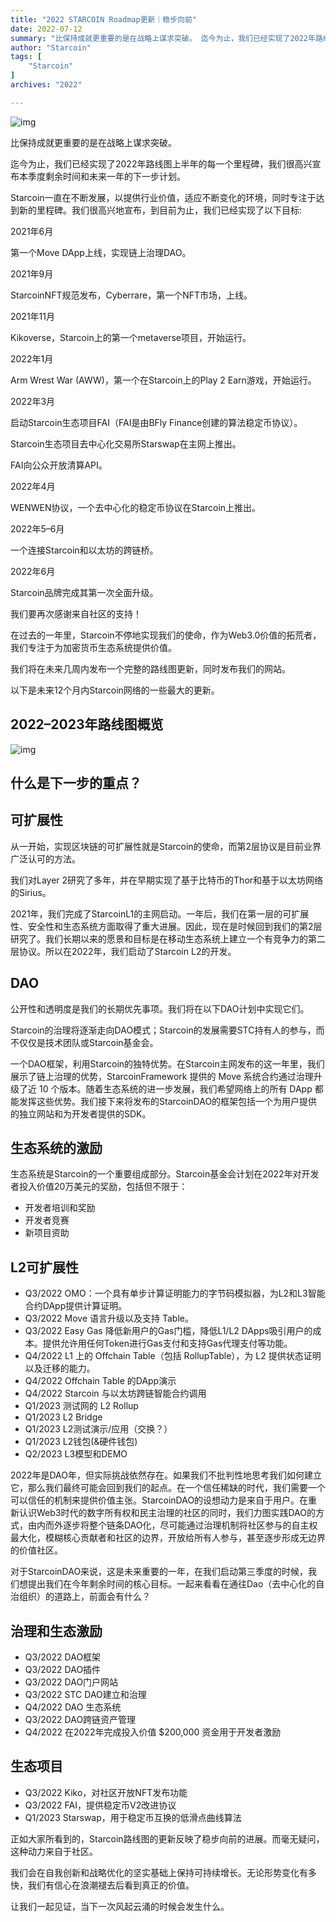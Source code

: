 ```yaml
---
title: "2022 STARCOIN Roadmap更新｜稳步向前"
date: 2022-07-12
summary: "比保持成就更重要的是在战略上谋求突破。 迄今为止，我们已经实现了2022年路线图上半年的每一个里程碑，我们很高兴宣布本季度剩余时间和未来一年的下一步计划。 Starcoin一直在不断发展，以提供行业价值，适..."
author: "Starcoin"
tags: [
    "Starcoin"
]
archives: "2022"

---
```


![img](/images/hackathon/2022-1.png)

比保持成就更重要的是在战略上谋求突破。

迄今为止，我们已经实现了2022年路线图上半年的每一个里程碑，我们很高兴宣布本季度剩余时间和未来一年的下一步计划。

Starcoin一直在不断发展，以提供行业价值，适应不断变化的环境，同时专注于达到新的里程碑。我们很高兴地宣布，到目前为止，我们已经实现了以下目标:

2021年6月

第一个Move DApp上线，实现链上治理DAO。

2021年9月

StarcoinNFT规范发布，Cyberrare，第一个NFT市场，上线。

2021年11月

Kikoverse，Starcoin上的第一个metaverse项目，开始运行。

2022年1月

Arm Wrest War (AWW)，第一个在Starcoin上的Play 2 Earn游戏，开始运行。

2022年3月

启动Starcoin生态项目FAI（FAI是由BFly Finance创建的算法稳定币协议）。

Starcoin生态项目去中心化交易所Starswap在主网上推出。

FAI向公众开放清算API。

2022年4月

WENWEN协议，一个去中心化的稳定币协议在Starcoin上推出。

2022年5–6月

一个连接Starcoin和以太坊的跨链桥。

2022年6月

Starcoin品牌完成其第一次全面升级。

我们要再次感谢来自社区的支持！

在过去的一年里，Starcoin不停地实现我们的使命，作为Web3.0价值的拓荒者，我们专注于为加密货币生态系统提供价值。

我们将在未来几周内发布一个完整的路线图更新，同时发布我们的网站。

以下是未来12个月内Starcoin网络的一些最大的更新。

## 2022–2023年路线图概览

![img](/images/hackathon/2022-2.jpeg)

## 什么是下一步的重点？

## **可扩展性**

从一开始，实现区块链的可扩展性就是Starcoin的使命，而第2层协议是目前业界广泛认可的方法。

我们对Layer 2研究了多年，并在早期实现了基于比特币的Thor和基于以太坊网络的Sirius。

2021年，我们完成了StarcoinL1的主网启动。一年后，我们在第一层的可扩展性、安全性和生态系统方面取得了重大进展。因此，现在是时候回到我们的第2层研究了。我们长期以来的愿景和目标是在移动生态系统上建立一个有竞争力的第二层协议。所以在2022年，我们启动了Starcoin L2的开发。

## **DAO**

公开性和透明度是我们的长期优先事项。我们将在以下DAO计划中实现它们。

Starcoin的治理将逐渐走向DAO模式；Starcoin的发展需要STC持有人的参与，而不仅仅是技术团队或Starcoin基金会。

一个DAO框架，利用Starcoin的独特优势。在Starcoin主网发布的这一年里，我们展示了链上治理的优势，StarcoinFramework 提供的 Move 系统合约通过治理升级了近 10 个版本。随着生态系统的进一步发展，我们希望网络上的所有 DApp 都能发挥这些优势。我们接下来将发布的StarcoinDAO的框架包括一个为用户提供的独立网站和为开发者提供的SDK。

## 生态系统的激励

生态系统是Starcoin的一个重要组成部分。Starcoin基金会计划在2022年对开发者投入价值20万美元的奖励，包括但不限于：

- 开发者培训和奖励
- 开发者竞赛
- 新项目资助

## L2可扩展性

- Q3/2022 OMO：一个具有单步计算证明能力的字节码模拟器，为L2和L3智能合约DApp提供计算证明。
- Q3/2022 Move 语言升级以及支持 Table。
- Q3/2022 Easy Gas 降低新用户的Gas门槛，降低L1/L2 DApps吸引用户的成本。提供允许用任何Token进行Gas支付和支持Gas代理支付等功能。
- Q4/2022 L1 上的 Offchain Table（包括 RollupTable），为 L2 提供状态证明以及迁移的能力。
- Q4/2022 Offchain Table 的DApp演示
- Q4/2022 Starcoin 与以太坊跨链智能合约调用
- Q1/2023 测试网的 L2 Rollup
- Q1/2023 L2 Bridge
- Q1/2023 L2测试演示/应用（交换？）
- Q1/2023 L2钱包(&硬件钱包)
- Q2/2023 L3模型和DEMO

2022年是DAO年，但实际挑战依然存在。如果我们不批判性地思考我们如何建立它，那么我们最终可能会回到我们的起点。在一个信任稀缺的时代，我们需要一个可以信任的机制来提供价值主张。StarcoinDAO的设想动力是来自于用户。在重新认识Web3时代的数字所有权和民主治理的社区的同时，我们力图实践DAO的方式，由内而外逐步将整个链条DAO化，尽可能通过治理机制将社区参与的自主权最大化，模糊核心贡献者和社区的边界，开放给所有人参与，甚至逐步形成无边界的价值社区。

对于StarcoinDAO来说，这是未来重要的一年，在我们启动第三季度的时候，我们想提出我们在今年剩余时间的核心目标。一起来看看在通往Dao（去中心化的自治组织）的道路上，前面会有什么？

## 治理和生态激励

- Q3/2022 DAO框架
- Q3/2022 DAO插件
- Q3/2022 DAO门户网站
- Q3/2022 STC DAO建立和治理
- Q4/2022 DAO 生态系统
- Q3/2022 DAO跨链资产管理
- Q4/2022 在2022年完成投入价值 $200,000 资金用于开发者激励

## **生态项目**

- Q3/2022 Kiko，对社区开放NFT发布功能
- Q3/2022 FAI，提供稳定币V2改进协议
- Q1/2023 Starswap，用于稳定币互换的低滑点曲线算法

正如大家所看到的，Starcoin路线图的更新反映了稳步向前的进展。而毫无疑问，这种动力来自于社区。

我们会在自我创新和战略优化的坚实基础上保持可持续增长。无论形势变化有多快，我们有信心在浪潮褪去后看到真正的价值。

让我们一起见证，当下一次风起云涌的时候会发生什么。